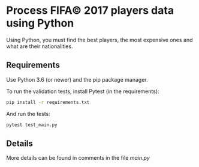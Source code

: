 # Process FIFA© 2017 players data using Python
Using Python, you must find the best players, the most 
expensive ones and what are their nationalities.

## Requirements

Use Python 3.6 (or newer) and the pip package manager.

To run the validation tests, install Pytest (in the 
requirements):

```sh
pip install -r requirements.txt
```

And run the tests:

```sh
pytest test_main.py
```

## Details

More details can be found in comments in the file _main.py_
